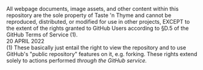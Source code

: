 All webpage documents, image assets, and other content within this repository
are the sole property of Taste 'n Thyme and cannot be reproduced, distributed,
or modified for use in other projects, EXCEPT to the extent of the rights
granted to GitHub Users according to §D.5 of the GitHub Terms of Service (1).  
20 APRIL 2022  
(1) These basically just entail the right to view the repository and to use
GitHub's "public repository" features on it, e.g. forking. These rights extend
solely to actions performed *through the GitHub service.*
